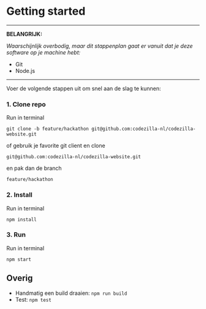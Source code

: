 # Getting started

-----

**BELANGRIJK:**

*Waarschijnlijk overbodig, maar dit stappenplan gaat er vanuit dat je deze software op je machine hebt:*

* Git
* Node.js

-----

Voer de volgende stappen uit om snel aan de slag te kunnen:

### 1. Clone repo
Run in terminal
```
git clone -b feature/hackathon git@github.com:codezilla-nl/codezilla-website.git
```

of gebruik je favorite git client en clone 

```
git@github.com:codezilla-nl/codezilla-website.git
``` 

en pak dan de branch 

```
feature/hackathon
``` 

### 2. Install
Run in terminal

```
npm install
```

### 3. Run
Run in terminal

```
npm start
```

## Overig
* Handmatig een build draaien: `npm run build`
* Test: `npm test`
